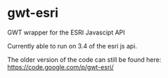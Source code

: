 gwt-esri
========

GWT wrapper for the ESRI Javascipt API

Currently able to run on 3.4 of the esri js api.

The older version of the code can still be found here: https://code.google.com/p/gwt-esri/
